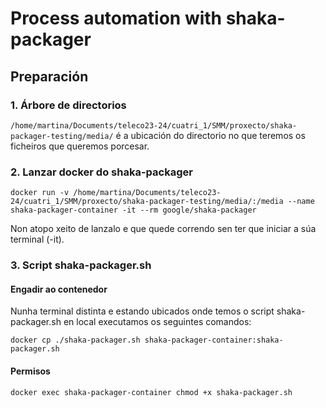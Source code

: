 # Process automation with shaka-packager
## Preparación
### 1. Árbore de directorios
`/home/martina/Documents/teleco23-24/cuatri_1/SMM/proxecto/shaka-packager-testing/media/` é a ubicación do directorio no que teremos os ficheiros que queremos porcesar.

### 2. Lanzar docker do shaka-packager
`docker run -v /home/martina/Documents/teleco23-24/cuatri_1/SMM/proxecto/shaka-packager-testing/media/:/media --name shaka-packager-container -it --rm google/shaka-packager`

Non atopo xeito de lanzalo e que quede correndo sen ter que iniciar a súa terminal (-it).

### 3. Script shaka-packager.sh

#### Engadir ao contenedor
Nunha terminal distinta e estando ubicados onde temos o script shaka-packager.sh en local executamos os seguintes comandos:

`docker cp ./shaka-packager.sh shaka-packager-container:shaka-packager.sh`
#### Permisos
`docker exec shaka-packager-container chmod +x shaka-packager.sh`


